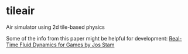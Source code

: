 # tileair

Air simulator using 2d tile-based physics

Some of the info from this paper might be helpful for development: [Real-Time Fluid Dynamics for Games by Jos Stam](http://graphics.cs.cmu.edu/nsp/course/15-464/Fall09/papers/StamFluidforGames.pdf)
